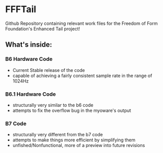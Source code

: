 # FFFTail
Github Repository containing relevant work files for the Freedom of Form Foundation's Enhanced Tail project!

## What's inside:
### B6 Hardware Code
- Current Stable release of the code
- capable of achieving a fairly consistent sample rate in the range of 1024Hz

### B6.1 Hardware Code
- structurally very similar to the b6 code
- attempts to fix the overflow bug in the myoware's output

### B7 Code
- structurally very different from the b7 code
- attempts to make things more efficient by simplifying them
- unfished/Nonfunctional, more of a preview into future revisions
